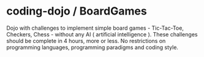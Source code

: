 coding-dojo / BoardGames
========================

Dojo with challenges to implement simple board games - Tic-Tac-Toe, Checkers, Chess - without any AI ( artificial intelligence ).
These challenges should be complete in 4 hours, more or less.
No restrictions on programming languages, programming paradigms and coding style.
